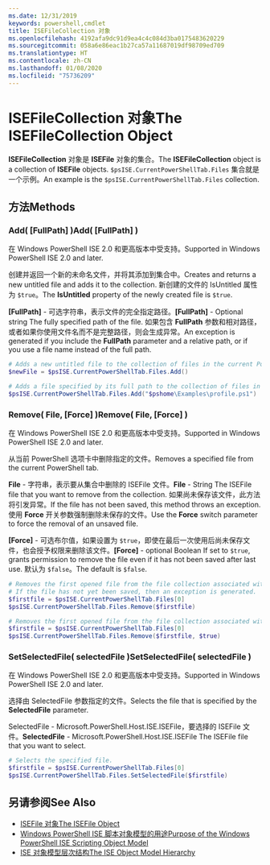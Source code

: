 ```yaml
---
ms.date: 12/31/2019
keywords: powershell,cmdlet
title: ISEFileCollection 对象
ms.openlocfilehash: 4192afa9dc91d9ea4c4c084d3ba0175483620229
ms.sourcegitcommit: 058a6e86eac1b27ca57a11687019df98709ed709
ms.translationtype: HT
ms.contentlocale: zh-CN
ms.lasthandoff: 01/08/2020
ms.locfileid: "75736209"
---
```

# <a name="the-isefilecollection-object"></a><span data-ttu-id="604a8-103">ISEFileCollection 对象</span><span class="sxs-lookup"><span data-stu-id="604a8-103">The ISEFileCollection Object</span></span>

<span data-ttu-id="604a8-104">**ISEFileCollection** 对象是 **ISEFile** 对象的集合。</span><span class="sxs-lookup"><span data-stu-id="604a8-104">The **ISEFileCollection** object is a collection of **ISEFile** objects.</span></span> <span data-ttu-id="604a8-105">`$psISE.CurrentPowerShellTab.Files` 集合就是一个示例。</span><span class="sxs-lookup"><span data-stu-id="604a8-105">An example is the `$psISE.CurrentPowerShellTab.Files` collection.</span></span>

## <a name="methods"></a><span data-ttu-id="604a8-106">方法</span><span class="sxs-lookup"><span data-stu-id="604a8-106">Methods</span></span>

### <a name="add-fullpath-"></a><span data-ttu-id="604a8-107">Add\( \[FullPath\] \)</span><span class="sxs-lookup"><span data-stu-id="604a8-107">Add\( \[FullPath\] \)</span></span>

<span data-ttu-id="604a8-108">在 Windows PowerShell ISE 2.0 和更高版本中受支持。</span><span class="sxs-lookup"><span data-stu-id="604a8-108">Supported in Windows PowerShell ISE 2.0 and later.</span></span>

<span data-ttu-id="604a8-109">创建并返回一个新的未命名文件，并将其添加到集合中。</span><span class="sxs-lookup"><span data-stu-id="604a8-109">Creates and returns a new untitled file and adds it to the collection.</span></span> <span data-ttu-id="604a8-110">新创建的文件的 IsUntitled  属性为 `$true`。</span><span class="sxs-lookup"><span data-stu-id="604a8-110">The **IsUntitled** property of the newly created file is `$true`.</span></span>

<span data-ttu-id="604a8-111">**\[FullPath\]** - 可选字符串，表示文件的完全指定路径。</span><span class="sxs-lookup"><span data-stu-id="604a8-111">**\[FullPath\]** - Optional string The fully specified path of the file.</span></span> <span data-ttu-id="604a8-112">如果包含 **FullPath** 参数和相对路径，或者如果你使用文件名而不是完整路径，则会生成异常。</span><span class="sxs-lookup"><span data-stu-id="604a8-112">An exception is generated if you include the **FullPath** parameter and a relative path, or if you use a file name instead of the full path.</span></span>

```powershell
# Adds a new untitled file to the collection of files in the current PowerShell tab.
$newFile = $psISE.CurrentPowerShellTab.Files.Add()

# Adds a file specified by its full path to the collection of files in the current PowerShell tab.
$psISE.CurrentPowerShellTab.Files.Add("$pshome\Examples\profile.ps1")
```

### <a name="remove-file-force-"></a><span data-ttu-id="604a8-113">Remove\( File, \[Force\] \)</span><span class="sxs-lookup"><span data-stu-id="604a8-113">Remove\( File, \[Force\] \)</span></span>

<span data-ttu-id="604a8-114">在 Windows PowerShell ISE 2.0 和更高版本中受支持。</span><span class="sxs-lookup"><span data-stu-id="604a8-114">Supported in Windows PowerShell ISE 2.0 and later.</span></span>

<span data-ttu-id="604a8-115">从当前 PowerShell 选项卡中删除指定的文件。</span><span class="sxs-lookup"><span data-stu-id="604a8-115">Removes a specified file from the current PowerShell tab.</span></span>

<span data-ttu-id="604a8-116">**File** - 字符串，表示要从集合中删除的 ISEFile 文件。</span><span class="sxs-lookup"><span data-stu-id="604a8-116">**File** - String The ISEFile file that you want to remove from the collection.</span></span> <span data-ttu-id="604a8-117">如果尚未保存该文件，此方法将引发异常。</span><span class="sxs-lookup"><span data-stu-id="604a8-117">If the file has not been saved, this method throws an exception.</span></span> <span data-ttu-id="604a8-118">使用 **Force** 开关参数强制删除未保存的文件。</span><span class="sxs-lookup"><span data-stu-id="604a8-118">Use the **Force** switch parameter to force the removal of an unsaved file.</span></span>

<span data-ttu-id="604a8-119">**\[Force\]** - 可选布尔值，如果设置为 `$true`，即使在最后一次使用后尚未保存文件，也会授予权限来删除该文件。</span><span class="sxs-lookup"><span data-stu-id="604a8-119">**\[Force\]** - optional Boolean If set to `$true`, grants permission to remove the file even if it has not been saved after last use.</span></span> <span data-ttu-id="604a8-120">默认为 `$false`。</span><span class="sxs-lookup"><span data-stu-id="604a8-120">The default is `$false`.</span></span>

```powershell
# Removes the first opened file from the file collection associated with the current PowerShell tab.
# If the file has not yet been saved, then an exception is generated.
$firstfile = $psISE.CurrentPowerShellTab.Files[0]
$psISE.CurrentPowerShellTab.Files.Remove($firstfile)

# Removes the first opened file from the file collection associated with the current PowerShell tab, even if it has not been saved.
$firstfile = $psISE.CurrentPowerShellTab.Files[0]
$psISE.CurrentPowerShellTab.Files.Remove($firstfile, $true)
```

### <a name="setselectedfile-selectedfile-"></a><span data-ttu-id="604a8-121">SetSelectedFile\( selectedFile \)</span><span class="sxs-lookup"><span data-stu-id="604a8-121">SetSelectedFile\( selectedFile \)</span></span>

<span data-ttu-id="604a8-122">在 Windows PowerShell ISE 2.0 和更高版本中受支持。</span><span class="sxs-lookup"><span data-stu-id="604a8-122">Supported in Windows PowerShell ISE 2.0 and later.</span></span>

<span data-ttu-id="604a8-123">选择由 SelectedFile  参数指定的文件。</span><span class="sxs-lookup"><span data-stu-id="604a8-123">Selects the file that is specified by the **SelectedFile** parameter.</span></span>

<span data-ttu-id="604a8-124">SelectedFile  - Microsoft.PowerShell.Host.ISE.ISEFile，要选择的 ISEFile 文件。</span><span class="sxs-lookup"><span data-stu-id="604a8-124">**SelectedFile** - Microsoft.PowerShell.Host.ISE.ISEFile The ISEFile file that you want to select.</span></span>

```powershell
# Selects the specified file.
$firstfile = $psISE.CurrentPowerShellTab.Files[0]
$psISE.CurrentPowerShellTab.Files.SetSelectedFile($firstfile)
```

## <a name="see-also"></a><span data-ttu-id="604a8-125">另请参阅</span><span class="sxs-lookup"><span data-stu-id="604a8-125">See Also</span></span>

- [<span data-ttu-id="604a8-126">ISEFile 对象</span><span class="sxs-lookup"><span data-stu-id="604a8-126">The ISEFile Object</span></span>](The-ISEFile-Object.md)
- [<span data-ttu-id="604a8-127">Windows PowerShell ISE 脚本对象模型的用途</span><span class="sxs-lookup"><span data-stu-id="604a8-127">Purpose of the Windows PowerShell ISE Scripting Object Model</span></span>](Purpose-of-the-Windows-PowerShell-ISE-Scripting-Object-Model.md)
- [<span data-ttu-id="604a8-128">ISE 对象模型层次结构</span><span class="sxs-lookup"><span data-stu-id="604a8-128">The ISE Object Model Hierarchy</span></span>](The-ISE-Object-Model-Hierarchy.md)
